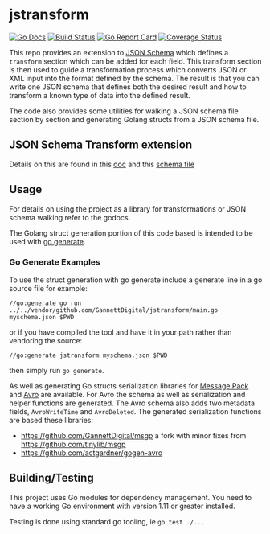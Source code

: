 # jstransform
[![Go Docs](https://godoc.org/github.com/GannettDigital/jstransform?status.svg)](https://godoc.org/github.com/GannettDigital/jstransform)
[![Build Status](https://github.com/GannettDigital/jstransform/workflows/test/badge.svg)](https://github.com/GannettDigital/jstransform/actions?query=workflow%3Atest)
[![Go Report Card](https://goreportcard.com/badge/github.com/GannettDigital/jstransform)](https://goreportcard.com/report/github.com/GannettDigital/jstransform)
[![Coverage Status](https://coveralls.io/repos/github/GannettDigital/jstransform/badge.svg?branch=master)](https://coveralls.io/github/GannettDigital/jstransform?branch=master)


This repo provides an extension to [JSON Schema](http://json-schema.org/) which defines a `transform` section which can be added for each field.
This transform section is then used to guide a transformation process which converts JSON or XML input into the format defined by the schema.
The result is that you can write one JSON schema that defines both the desired result and how to transform a known type of data into the defined result.

The code also provides some utilities for walking a JSON schema file section by section and generating Golang structs from a JSON schema file.

## JSON Schema Transform extension
Details on this are found in this [doc](./transform.adoc) and this [schema file](./transformSchema.json)

## Usage
For details on using the project as a library for transformations or JSON schema walking refer to the godocs.

The Golang struct generation portion of this code based is intended to be used with [go generate](https://blog.golang.org/generate).

### Go Generate Examples

To use the struct generation with go generate include a generate line in a go source file for example:

    //go:generate go run ../../vendor/github.com/GannettDigital/jstransform/main.go myschema.json $PWD

or if you have compiled the tool and have it in your path rather than vendoring the source:

    //go:generate jstransform myschema.json $PWD

then simply run `go generate`.

As well as generating Go structs serialization libraries for [Message Pack](https://msgpack.org/) and [Avro](https://avro.apache.org/) are available.
For Avro the schema as well as serialization and helper functions are generated.
The Avro schema also adds two metadata fields, `AvroWriteTime` and `AvroDeleted`.
The generated serialization functions are based these libraries:

* https://github.com/GannettDigital/msgp a fork with minor fixes from https://github.com/tinylib/msgp
* https://github.com/actgardner/gogen-avro

## Building/Testing
This project uses Go modules for dependency management. You need to have a working Go environment with version 1.11 or greater installed. 

Testing is done using standard go tooling, ie `go test ./...`

